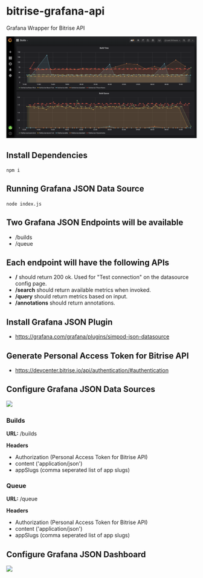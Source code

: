 # bitrise-grafana-api

Grafana Wrapper for Bitrise API

![](images/Grafana-Dashboard.png)

## Install Dependencies

```npm i```

## Running Grafana JSON Data Source

```node index.js```

## Two Grafana JSON Endpoints will be available

- /builds
- /queue

## Each endpoint will have the following APIs

- **/** should return 200 ok. Used for "Test connection" on the datasource config page.
- **/search** should return available metrics when invoked.
- **/query** should return metrics based on input.
- **/annotations** should return annotations.

## Install Grafana JSON Plugin

- https://grafana.com/grafana/plugins/simpod-json-datasource

## Generate Personal Access Token for Bitrise API

- https://devcenter.bitrise.io/api/authentication/#authentication

## Configure Grafana JSON Data Sources

![](images/JSON-Plugin-Config.png)

### Builds

**URL:** /builds

**Headers**
- Authorization (Personal Access Token for Bitrise API)
- content ('application/json')
- appSlugs (comma seperated list of app slugs)

### Queue

**URL:** /queue

**Headers**
- Authorization (Personal Access Token for Bitrise API)
- content ('application/json')
- appSlugs (comma seperated list of app slugs)

## Configure Grafana JSON Dashboard

![](images/Grafana-Dashboard-Config.png)

